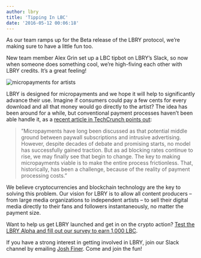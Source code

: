 ```yaml
---
author: lbry
title: 'Tipping In LBC'
date: '2016-05-12 00:06:18'
---
```

As our team ramps up for the Beta release of the LBRY protocol, we’re making sure to have a little fun too.

New team member Alex Grin set up a LBC tipbot on LBRY’s Slack, so now when someone does something cool, we’re high-fiving each other with LBRY credits. It’s a great feeling!

![micropayments for artists](/img/micropayment-tip-busker.jpg)

LBRY is designed for micropayments and we hope it will help to significantly advance their use. Imagine if consumers could pay a few cents for every download and all that money would go directly to the artist? The idea has been around for a while, but conventional payment processes haven’t been able handle it, as a [recent article in TechCrunch points out](http://techcrunch.com/2016/05/04/the-rise-of-a-new-era-in-the-monetization-of-digital-content/):

>”Micropayments have long been discussed as that potential middle ground between paywall subscriptions and intrusive advertising. However, despite decades of debate and promising starts, no model has successfully gained traction. But as ad blocking rates continue to rise, we may finally see that begin to change. The key to making micropayments viable is to make the entire process frictionless. That, historically, has been a challenge, because of the reality of payment processing costs.”

We believe cryptocurrencies and blockchain technology are the key to solving this problem. Our vision for LBRY is to allow all content producers – from large media organizations to independent artists – to sell their digital media directly to their fans and followers instantaneously, no matter the payment size.

Want to help us get LBRY launched and get in on the crypto action? [Test the LBRY Alpha and fill out our survey to earn 1,000 LBC](https://lbry.io/get). 

If you have a strong interest in getting involved in LBRY, join our Slack channel by emailing [Josh Finer](mailto:josh@lbry.io). Come and join the fun!
